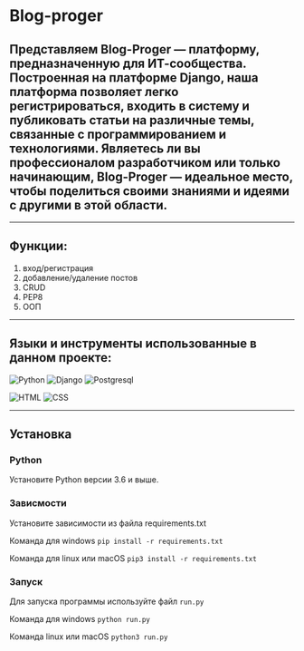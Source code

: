 # Blog-proger

## Представляем Blog-Proger — платформу, предназначенную для ИТ-сообщества. Построенная на платформе Django, наша платформа позволяет легко регистрироваться, входить в систему и публиковать статьи на различные темы, связанные с программированием и технологиями. Являетесь ли вы профессионалом разработчиком или только начинающим, Blog-Proger — идеальное место, чтобы поделиться своими знаниями и идеями с другими в этой области.


---
## Функции:
1. вход/регистрация
2. добавление/удаление постов
3. CRUD
4. PEP8
5. ООП

---
## Языки и инструменты использованные в данном проекте:

![Python](https://img.shields.io/badge/-Python-306998?style=for-the-badge&logo=python&logoColor=ffdc29)
![Django](https://img.shields.io/badge/-Django-0c4b33?style=for-the-badge&logo=Django)
![Postgresql](https://img.shields.io/badge/Postgresql-005084?style=for-the-badge&logo=postgresql&logoColor=ffffff)

![HTML](https://img.shields.io/badge/HTML5-orange?style=for-the-badge&logo=html5&logoColor=ffffff)
![CSS](https://img.shields.io/badge/css3-blue?style=for-the-badge&logo=css3)

---
## Установка
 
### Python

Установите Python версии 3.6 и выше.

### Зависмости

Установите зависимости из файла requirements.txt 

Команда для windows `pip install -r requirements.txt`

Команда для linux или macOS `pip3 install -r requirements.txt`

### Запуск

Для запуска программы используйте файл `run.py`

Команда для windows `python run.py`

Команда linux или macOS `python3 run.py`
